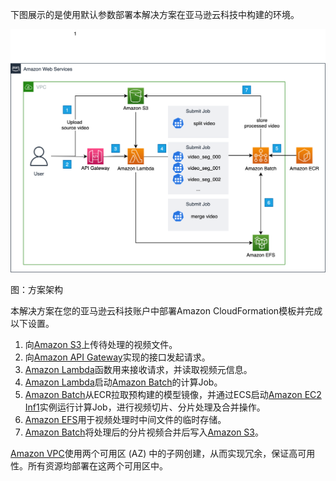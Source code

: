 下图展示的是使用默认参数部署本解决方案在亚马逊云科技中构建的环境。

![architecture](./images/arch.png)
      
图：方案架构

本解决方案在您的亚马逊云科技账户中部署Amazon CloudFormation模板并完成以下设置。

1. 向[Amazon S3][s3]上传待处理的视频文件。
1. 向[Amazon API Gateway][api-gateway]实现的接口发起请求。
1. [Amazon Lambda][lambda]函数用来接收请求，并读取视频元信息。
1. [Amazon Lambda][lambda]启动[Amazon Batch][Batch]的计算Job。
1. [Amazon Batch][Batch]从ECR拉取预构建的模型镜像，并通过ECS启动[Amazon EC2 Inf1][inf1]实例运行计算Job，进行视频切片、分片处理及合并操作。
1. [Amazon EFS][efs]用于视频处理时中间文件的临时存储。
1. [Amazon Batch][Batch]将处理后的分片视频合并后写入[Amazon S3][s3]。

[Amazon VPC][vpc]使用两个可用区 (AZ) 中的子网创建，从而实现冗余，保证高可用性。所有资源均部署在这两个可用区中。

[vpc]: https://aws.amazon.com/cn/vpc/
[api-gateway]: https://aws.amazon.com/cn/api-gateway/
[lambda]: https://aws.amazon.com/cn/lambda/
[s3]: https://aws.amazon.com/cn/s3/
[Batch]: https://aws.amazon.com/cn/batch/
[efs]: https://aws.amazon.com/cn/efs/
[inf1]: https://aws.amazon.com/cn/ec2/instance-types/inf1/